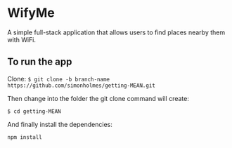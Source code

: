 # WifyMe

A simple full-stack application that allows users to find places nearby them with WiFi.


## To run the app

Clone:
`$ git clone -b branch-name https://github.com/simonholmes/getting-MEAN.git`

Then change into the folder the git clone command will create:

`$ cd getting-MEAN`

And finally install the dependencies:

`npm install`